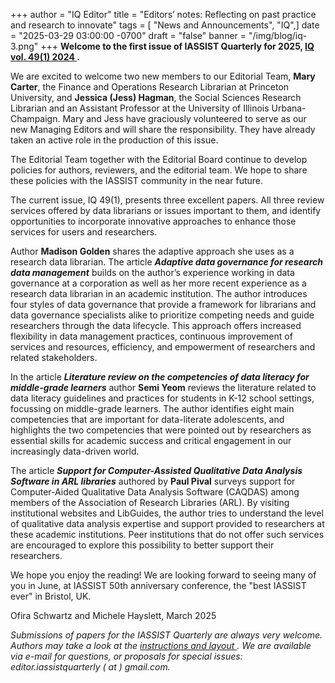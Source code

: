 +++
author = "IQ Editor"
title = "Editors’ notes: Reflecting on past practice and research to innovate"
tags = [ "News and Announcements", "IQ",]
date = "2025-03-29 03:00:00 -0700"
draft = "false"
banner = "/img/blog/iq-3.png"
+++
**Welcome to the first issue of IASSIST Quarterly for 2025, [IQ vol. 49(1) 2024 <span class="fas fa-external-link-alt"></span>](https://www.iassistquarterly.com/index.php/iassist/issue/view/160).**

We are excited to welcome two new members to our Editorial Team, **Mary Carter**, the Finance and Operations Research Librarian at Princeton University, and **Jessica (Jess) Hagman**, the Social Sciences Research Librarian and an Assistant Professor at the University of Illinois Urbana-Champaign. Mary and Jess have graciously volunteered to serve as our new Managing Editors and will share the responsibility. They have already taken an active role in the production of this issue.

The Editorial Team together with the Editorial Board continue to develop policies for authors, reviewers, and the editorial team. We hope to share these policies with the IASSIST community in the near future.

The current issue, IQ 49(1), presents three excellent papers. All three review services offered by data librarians or issues important to them, and identify opportunities to incorporate innovative approaches to enhance those services for users and researchers. 

Author **Madison Golden** shares the adaptive approach she uses as a research data librarian. The article ***Adaptive data governance for research data management*** builds on the author’s experience working in data governance at a corporation as well as her more recent experience as a research data librarian in an academic institution. The author introduces four styles of data governance that provide a framework for librarians and data governance specialists alike to prioritize competing needs and guide researchers through the data lifecycle. This approach offers increased flexibility in data management practices, continuous improvement of services and resources, efficiency, and empowerment of researchers and related stakeholders.

In the article ***Literature review on the competencies of data literacy for middle-grade learners*** author **Semi Yeom** reviews the literature related to data literacy guidelines and practices for students in K-12 school settings, focussing on middle-grade learners. The author identifies eight main competencies that are important for data-literate adolescents, and highlights the two competencies that were pointed out by researchers as essential skills for academic success and critical engagement in our increasingly data-driven world.

The article ***Support for Computer-Assisted Qualitative Data Analysis Software in ARL libraries*** authored by **Paul Pival** surveys support for Computer-Aided Qualitative Data Analysis Software (CAQDAS) among members of the Association of Research Libraries (ARL). By visiting institutional websites and LibGuides, the author tries to understand the level of qualitative data analysis expertise and support provided to researchers at these academic institutions. Peer institutions that do not offer such services are encouraged to explore this possibility to better support their researchers.

We hope you enjoy the reading! We are looking forward to seeing many of you in June, at IASSIST 50th anniversary conference, the "best IASSIST ever" in Bristol, UK.

Ofira Schwartz and Michele Hayslett, March 2025

*Submissions of papers for the IASSIST Quarterly are always very welcome. Authors may take a look at the [instructions and layout <span class="fas fa-external-link-alt"></span>](https://www.iassistquarterly.com/index.php/iassist/about/submissions). We are available via e-mail for questions, or proposals for special issues: editor.iassistquarterly ( at ) gmail.com.*